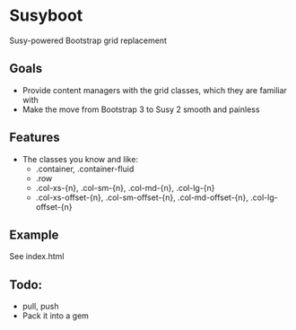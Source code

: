 # Susyboot
Susy-powered Bootstrap grid replacement

Goals
---
- Provide content managers with the grid classes, which they are familiar with
- Make the move from Bootstrap 3 to Susy 2 smooth and painless

Features
---

- The classes you know and like: 
  - .container, .container-fluid
  - .row 
  - .col-xs-{n}, .col-sm-{n}, .col-md-{n}, .col-lg-{n}
  - .col-xs-offset-{n}, .col-sm-offset-{n}, .col-md-offset-{n}, .col-lg-offset-{n}

Example
---
See index.html

Todo:
---
- pull, push
- Pack it into a gem

